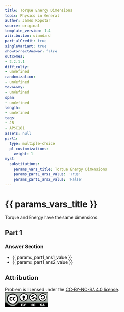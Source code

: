 ```yaml
---
title: Torque Energy Dimensions
topic: Physics in General
author: James Ropotar
source: original
template_version: 1.4
attribution: standard
partialCredit: true
singleVariant: true
showCorrectAnswer: false
outcomes:
- 2.2.1.1
difficulty:
- undefined
randomization:
- undefined
taxonomy:
- undefined
span:
- undefined
length:
- undefined
tags:
- JR
- APSC181
assets: null
part1:
  type: multiple-choice
  pl-customizations:
    weight: 1
myst:
  substitutions:
    params_vars_title: Torque Energy Dimensions
    params_part1_ans1_value: 'True'
    params_part1_ans2_value: 'False'
---
```

# {{ params_vars_title }}
Torque and Energy have the same dimensions.

## Part 1

### Answer Section

- {{ params_part1_ans1_value }}
- {{ params_part1_ans2_value }}

## Attribution

Problem is licensed under the [CC-BY-NC-SA 4.0 license](https://creativecommons.org/licenses/by-nc-sa/4.0/).<br> ![The Creative Commons 4.0 license requiring attribution-BY, non-commercial-NC, and share-alike-SA license.](https://raw.githubusercontent.com/firasm/bits/master/by-nc-sa.png)